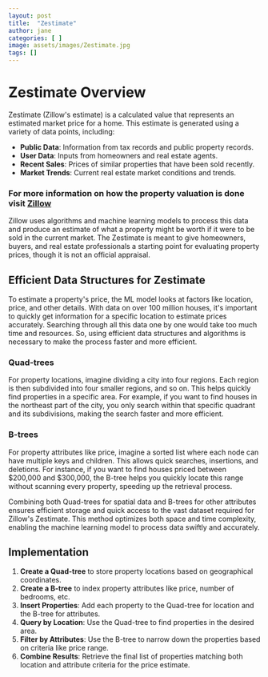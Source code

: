 ```yaml
---
layout: post
title:  "Zestimate"
author: jane
categories: [ ]
image: assets/images/Zestimate.jpg
tags: []
---
```


# Zestimate Overview

Zestimate (Zillow's estimate) is a calculated value that represents an estimated market price for a home. This estimate is generated using a variety of data points, including:

- **Public Data**: Information from tax records and public property records.
- **User Data**: Inputs from homeowners and real estate agents.
- **Recent Sales**: Prices of similar properties that have been sold recently.
- **Market Trends**: Current real estate market conditions and trends.

### For more information on how the property valuation is done visit [Zillow](https://www.zillow.com/z/zestimate/)

Zillow uses algorithms and machine learning models to process this data and produce an estimate of what a property might be worth if it were to be sold in the current market. The Zestimate is meant to give homeowners, buyers, and real estate professionals a starting point for evaluating property prices, though it is not an official appraisal.

## Efficient Data Structures for Zestimate

To estimate a property's price, the ML model looks at factors like location, price, and other details. With data on over 100 million houses, it's important to quickly get information for a specific location to estimate prices accurately. Searching through all this data one by one would take too much time and resources. So, using efficient data structures and algorithms is necessary to make the process faster and more efficient.

### Quad-trees

For property locations, imagine dividing a city into four regions. Each region is then subdivided into four smaller regions, and so on. This helps quickly find properties in a specific area. For example, if you want to find houses in the northeast part of the city, you only search within that specific quadrant and its subdivisions, making the search faster and more efficient.

### B-trees

For property attributes like price, imagine a sorted list where each node can have multiple keys and children. This allows quick searches, insertions, and deletions. For instance, if you want to find houses priced between $200,000 and $300,000, the B-tree helps you quickly locate this range without scanning every property, speeding up the retrieval process.

Combining both Quad-trees for spatial data and B-trees for other attributes ensures efficient storage and quick access to the vast dataset required for Zillow's Zestimate. This method optimizes both space and time complexity, enabling the machine learning model to process data swiftly and accurately.

## Implementation

1. **Create a Quad-tree** to store property locations based on geographical coordinates.
2. **Create a B-tree** to index property attributes like price, number of bedrooms, etc.
3. **Insert Properties**: Add each property to the Quad-tree for location and the B-tree for attributes.
4. **Query by Location**: Use the Quad-tree to find properties in the desired area.
5. **Filter by Attributes**: Use the B-tree to narrow down the properties based on criteria like price range.
6. **Combine Results**: Retrieve the final list of properties matching both location and attribute criteria for the price estimate.
